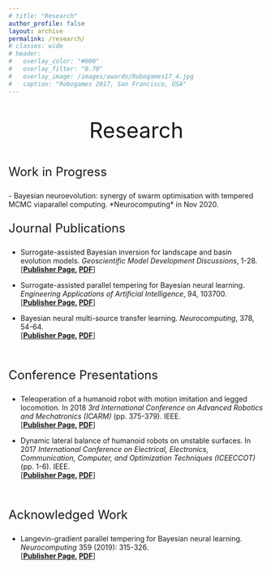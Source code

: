 ```yaml
---
# title: "Research"
author_profile: false
layout: archive
permalink: /research/
# classes: wide
# header:
#   overlay_color: "#000"
#   overlay_filter: "0.70"
#   overlay_image: /images/awards/Robogames17_4.jpg
#   caption: "Robogames 2017, San Francisco, USA"
---
```

<p style="text-align: center; font-size:42px;"> Research </p>
<p style="text-align: left; font-size:24px;"> Work in Progress </p>
 - Bayesian neuroevolution: synergy of swarm optimisation with tempered MCMC viaparallel computing. *Neurocomputing* in Nov 2020.

 <br>

<p style="text-align: left; font-size:24px;"> Journal Publications </p> 

 - Surrogate-assisted Bayesian inversion for landscape and basin evolution models. *Geoscientific Model Development Discussions*, 1-28. <br>
 \[**[Publisher Page](https://gmd.copernicus.org/articles/13/2959/2020/gmd-13-2959-2020.html), [PDF](https://github.com/arpit-kapoor/Research/raw/main/2020/Chandra_GMD2020.pdf)**\]

 - Surrogate-assisted parallel tempering for Bayesian neural learning. *Engineering Applications of Artificial Intelligence*, 94, 103700. <br>
 \[**[Publisher Page](https://www.sciencedirect.com/science/article/abs/pii/S0952197620301299), [PDF](https://github.com/arpit-kapoor/Research/raw/main/2020/Chandra_EngAppAI2020.pdf)**\]

 - Bayesian neural multi-source transfer learning. *Neurocomputing*, 378, 54-64. <br>
 \[**[Publisher Page](https://www.sciencedirect.com/science/article/abs/pii/S0925231219314213), [PDF](https://github.com/arpit-kapoor/Research/raw/main/2020/Chandra_NC2020.pdf)**\]

<br>

<p style="text-align: left; font-size:24px;"> Conference Presentations </p> 

 - Teleoperation of a humanoid robot with motion imitation and legged locomotion. In 2018 *3rd International Conference on Advanced Robotics and Mechatronics (ICARM)* (pp. 375-379). IEEE. <br>
 \[**[Publisher Page](https://ieeexplore.ieee.org/document/8610719), [PDF](https://github.com/arpit-kapoor/Research/raw/main/2018/Teleop2018.pdf)**\]

 - Dynamic lateral balance of humanoid robots on unstable surfaces. In 2017 *International Conference on Electrical, Electronics, Communication, Computer, and Optimization Techniques (ICEECCOT)* (pp. 1-6). IEEE. <br>
 \[**[Publisher Page](https://ieeexplore.ieee.org/abstract/document/8284564), [PDF](https://github.com/arpit-kapoor/Research/raw/main/2017/Dynamic2017.pdf)**\]

<br>

<p style="text-align: left; font-size:24px;"> Acknowledged Work</p> 

 - Langevin-gradient parallel tempering for Bayesian neural learning. *Neurocomputing* 359 (2019): 315-326. <br>
  \[**[Publisher Page](https://www.sciencedirect.com/science/article/abs/pii/S0925231219308069), [PDF](https://github.com/arpit-kapoor/Research/raw/main/2019/Chandra_LangevinNeurocom2019.pdf)**\]

